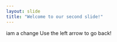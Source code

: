 ```yaml
---
layout: slide
title: "Welcome to our second slide!"
---
```

iam a change 
Use the left arrow to go back!
